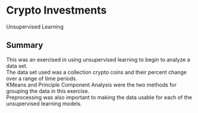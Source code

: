 # Crypto Investments
Unsupervised Learning

## Summary
This was an exercised in using unsupervised learning to begin to analyze a data set.  
The data set used was a collection crypto coins and their percent change over a range of time periods.  
KMeans and Principle Component Analysis were the two methods for grouping the data in this exercise.  
Preprocessing was also important to making the data usable for each of the unsupervised learning models.
